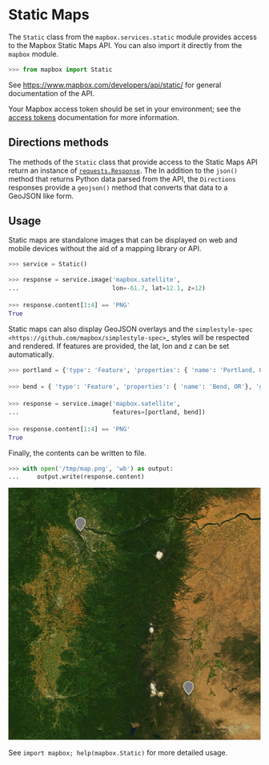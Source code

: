 # Static Maps

The `Static` class from the `mapbox.services.static` module provides
access to the Mapbox Static Maps API. You can also import it directly from the
`mapbox` module.

```python
>>> from mapbox import Static

```

See https://www.mapbox.com/developers/api/static/ for general documentation
of the API.

Your Mapbox access token should be set in your environment; see the [access tokens](access_tokens.md) documentation for more information.

## Directions methods

The methods of the `Static` class that provide access to the Static Maps API
return an instance of
[`requests.Response`](http://docs.python-requests.org/en/latest/api/#requests.Response).
The
In addition to the `json()` method that returns Python data parsed from the
API, the `Directions` responses provide a `geojson()` method that converts that
data to a GeoJSON like form.

## Usage

Static maps are standalone images that can be displayed on web and mobile devices without the aid of a mapping library or API. 

```python
>>> service = Static()

```

```python
>>> response = service.image('mapbox.satellite',
...                          lon=-61.7, lat=12.1, z=12)

>>> response.content[1:4] == 'PNG'
True

```

Static maps can also display GeoJSON overlays and the `simplestyle-spec <https://github.com/mapbox/simplestyle-spec>`_ styles will be respected and rendered. If features are provided, the lat, lon and z can be set automatically.

```python
>>> portland = {'type': 'Feature', 'properties': { 'name': 'Portland, OR'}, 'geometry': { 'type': 'Point', 'coordinates': [-122.7282, 45.5801]}}

>>> bend = { 'type': 'Feature', 'properties': { 'name': 'Bend, OR'}, 'geometry': { 'type': 'Point', 'coordinates': [-121.3153, 44.0582]}}

>>> response = service.image('mapbox.satellite',
...                          features=[portland, bend])

>>> response.content[1:4] == 'PNG'
True

```

Finally, the contents can be written to file.

```python
>>> with open('/tmp/map.png', 'wb') as output:
...     output.write(response.content)

```

![map.png](map.png)

See ``import mapbox; help(mapbox.Static)`` for more detailed usage.

